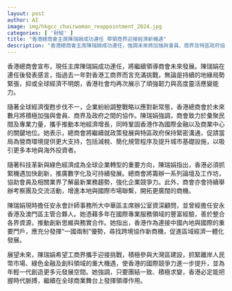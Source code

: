 ```yaml
---
layout: post
author: AI
image: img/hkgcc_chairwoman_reappointment_2024.jpg
categories: [ '財經' ]
title: "香港總商會主席陳瑞娟成功連任 帶領商界迎接經濟新機遇"
description: "香港總商會主席陳瑞娟成功連任，強調未來將加強與會員、商界及特區政府協作，推動經濟增長並鞏固香港國際金融中心地位。商會將著力推廣創新、數字化與可持續發展，拓展跨境協作及大灣區機遇，為年輕一代創造多元發展空間。"
---
```

香港總商會宣布，現任主席陳瑞娟成功連任，將繼續領導商會未來發展。陳瑞娟在連任後發表感言，指過去一年對香港工商界而言充滿挑戰，無論是持續的地緣局勢緊張，抑或全球經濟不明朗，香港社會均再次展示了頑強韌力與高度靈活應變能力。

隨著全球經濟復甦步伐不一，企業紛紛調整戰略以應對新常態，香港總商會於未來數月將積極加強與會員、商界及政府之間的協作。陳瑞娟強調，商會致力於彙聚民間及專業力量，攜手推動本地經濟增長，同時鞏固香港作為國際金融以及商業中心的關鍵地位。她表示，總商會將繼續就政策發展與特區政府保持緊密溝通，促請當局為營商環境提供更大支持，包括減稅、簡化規管程序及提升城市基礎設施，以吸引更多本地與海外投資者。

隨著科技革新與綠色經濟成為全球企業轉型的重要方向，陳瑞娟指出，香港必須抓緊機遇加快創新，推廣數字化及可持續發展。總商會將籌辦一系列論壇及工作坊，協助會員及相關業界了解最新業務趨勢，強化企業競爭力。此外，商會亦會持續舉辦考察團及交流活動，增進本地與國際市場聯繫，開拓更廣闊的商機。

陳瑞娟現時擔任安永會計師事務所大中華區主席辦公室資深顧問，並曾經擔任安永香港及澳門區主管合夥人。她憑藉多年在國際專業服務領域的豐富經驗，善於整合各界資源，推動創新思維與務實合作。她指出，香港作為連接中國內地與國際的重要門戶，應充分發揮“一國兩制”優勢，尋找跨境協作新商機，促進區域經濟一體化發展。

展望未來，陳瑞娟希望工商界攜手迎接挑戰，積極參與大灣區建設，抓緊離岸人民幣市場、綠色金融及創科領域的重大機遇，使香港的國際競爭力進一步提升，並為年輕一代創造更多元發展空間。她強調，只要團結一致、積極求變，香港必定能把握時代脈搏，繼續在全球商業舞台上發揮領導作用。